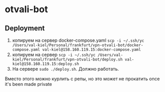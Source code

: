 # otvali-bot

## Deployment

1. копируем на сервер docker-compose.yaml `scp -i ~/.ssh/yc /Users/val-kiel/Personal/frankfurt/vpn-otvali-bot/docker-compose.yaml val-kiel@158.160.119.15:docker-compose.yaml`
2. копируем на сервер `scp -i ~/.ssh/yc /Users/val-kiel/Personal/frankfurt/vpn-otvali-bot/deploy.sh val-kiel@158.160.119.15:deploy.sh`
3. На сервере `sudo ./deploy.sh`. Должно работать.

Вместо этого можно курлить с репы, но это может не прокатить once it's been made private